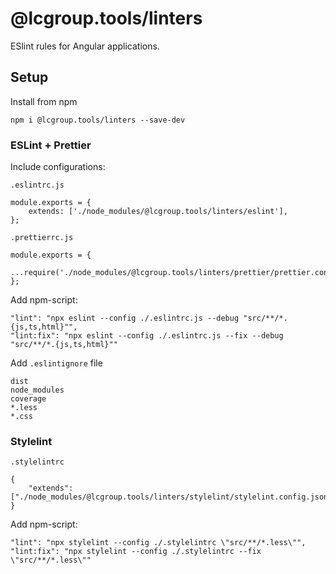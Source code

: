 # @lcgroup.tools/linters
ESlint rules for Angular applications.

## Setup
Install from npm
````
npm i @lcgroup.tools/linters --save-dev
````

### ESLint + Prettier
Include configurations:

``.eslintrc.js``
````
module.exports = {
    extends: ['./node_modules/@lcgroup.tools/linters/eslint'],
};
````

``.prettierrc.js``
````
module.exports = {
    ...require('./node_modules/@lcgroup.tools/linters/prettier/prettier.config.js'),
};
````
Add npm-script:
```
"lint": "npx eslint --config ./.eslintrc.js --debug "src/**/*.{js,ts,html}"",
"lint:fix": "npx eslint --config ./.eslintrc.js --fix --debug "src/**/*.{js,ts,html}""
```

Add ``.eslintignore`` file
```
dist
node_modules
coverage
*.less
*.css
```

### Stylelint
``.stylelintrc``
```
{
    "extends": ["./node_modules/@lcgroup.tools/linters/stylelint/stylelint.config.json"],
}
```
Add npm-script:
```
"lint": "npx stylelint --config ./.stylelintrc \"src/**/*.less\"",
"lint:fix": "npx stylelint --config ./.stylelintrc --fix \"src/**/*.less\""
```
